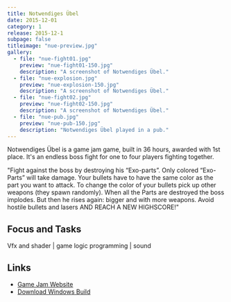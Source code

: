 ```yaml
---
title: Notwendiges Übel
date: 2015-12-01
category: 1
release: 2015-12-1
subpage: false
titleimage: "nue-preview.jpg"
gallery:
  - file: "nue-fight01.jpg"
    preview: "nue-fight01-150.jpg"
    description: "A screenshot of Notwendiges Übel."
  - file: "nue-explosion.jpg"
    preview: "nue-explosion-150.jpg"
    description: "A screenshot of Notwendiges Übel."
  - file: "nue-fight02.jpg"
    preview: "nue-fight02-150.jpg"
    description: "A screenshot of Notwendiges Übel."
  - file: "nue-pub.jpg"
    preview: "nue-pub-150.jpg"
    description: "Notwendiges Übel played in a pub."
---
```


Notwendiges Übel is a game jam game, built in 36 hours, awarded with 1st place. It's an endless boss fight for one to four players fighting together. 

"Fight against the boss by destroying his “Exo-parts”.
Only colored “Exo-Parts” will take damage. Your bullets have to have the same color as the part you want to attack.
To change the color of your bullets pick up other weapons (they spawn randomly).
When all the Parts are destroyed the boss implodes. But then he rises again: bigger and with more weapons.
Avoid hostile bullets and lasers AND REACH A NEW HIGHSCORE!"

## Focus and Tasks
Vfx and shader | game logic programming | sound

## Links
* [Game Jam Website](https://playful-interactive-environments.github.io/gamejam/2015/#notwendiges-%C3%BCbel)
* [Download Windows Build](https://playful-interactive-environments.github.io/gamejam/2015/games/notwendigesuebel.zip)